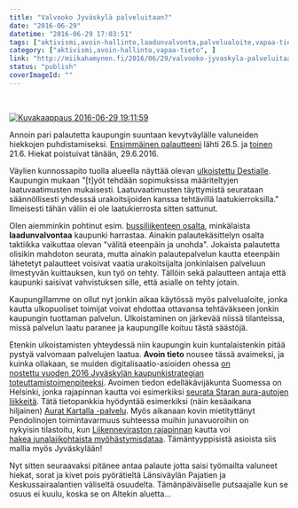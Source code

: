 ```yaml
---
title: "Valvooko Jyväskylä palveluitaan?"
date: "2016-06-29"
datetime: "2016-06-29 17:03:51"
tags: ["aktivismi,avoin-hallinto,laadunvalvonta,palvelualoite,vapaa-tieto", ]
category: ["aktivismi,avoin-hallinto,vapaa-tieto", ]
link: "http://miikahamynen.fi/2016/06/29/valvooko-jyvaskyla-palveluitaan/"
status: "publish"
coverImageId: ""
---
```


 

[![Kuvakaappaus 2016-06-29 19:11:59](http://miikahamynen.fi/wp-content/uploads/2016/06/Kuvakaappaus-2016-06-29-191159.png)](https://www.facebook.com/miika.hamynen/posts/10154340815151052)

Annoin pari palautetta kaupungin suuntaan kevytväylälle valuneiden hiekkojen puhdistamiseksi. [Ensimmäinen palautteeni](https://s-asiointi.jkl.fi/eFeedback/fi/View/35804) lähti 26.5. ja [toinen](https://s-asiointi.jkl.fi/eFeedback/fi/View/36559) 21.6. Hiekat poistuivat tänään, 29.6.2016.

Väylien kunnossapito tuolla alueella näyttää olevan [ulkoistettu Destialle](http://www.jyvaskyla.fi/kadut/kunnossapito). Kaupungin mukaan "\[t\]yöt tehdään sopimuksissa määriteltyjen laatuvaatimusten mukaisesti. Laatuvaatimusten täyttymistä seurataan säännöllisesti yhdesssä urakoitsijoiden kanssa tehtävillä laatukierroksilla." Ilmeisesti tähän väliin ei ole laatukierrosta sitten sattunut.

Olen aiemminkin pohtinut esim. [bussiliikenteen osalta](http://miikahamynen.fi/2015/09/05/linkkiuudistus-on-viela-kesken/), minkälaista **laadunvalvontaa** kaupunki harrastaa. Ainakin palautekäsittelyn osalta taktiikka vaikuttaa olevan "välitä eteenpäin ja unohda". Jokaista palautetta olisikin mahdoton seurata, mutta ainakin palautepalvelun kautta eteenpäin lähetetyt palautteet voisivat vaatia urakoitsijalta jonkinlaisen palveluun ilmestyvän kuittauksen, kun työ on tehty. Tällöin sekä palautteen antaja että kaupunki saisivat vahvistuksen sille, että asialle on tehty jotain.

Kaupungillamme on ollut nyt jonkin aikaa käytössä myös palvelualoite, jonka kautta ulkopuoliset toimijat voivat ehdottaa ottavansa tehtäväkseen jonkin kaupungin tuottaman palvelun. Ulkoistaminen on järkevää niissä tilanteissa, missä palvelun laatu paranee ja kaupungille koituu tästä säästöjä.

Etenkin ulkoistamisten yhteydessä niin kaupungin kuin kuntalaistenkin pitää pystyä valvomaan palvelujen laatua. **Avoin tieto** nousee tässä avaimeksi, ja kuinka ollakaan, se muiden digitalisaatio-asioiden ohessa [on nostettu vuoden 2016 Jyväskylän kaupunkistrategian toteuttamistoimenpiteeksi](http://keskustelut.piraattipuolue.fi/keski-suomi/2015/11/24/alustava-kiitos-digitoimista/). Avoimen tiedon edelläkävijäkunta Suomessa on Helsinki, jonka rajapinnan kautta voi esimerkiksi [seurata Staran aura-autojen liikkeitä](http://www.hri.fi/fi/dataset/rajapinta-staran-lumiaurojen-sijantitietoihin). Tätä tietopankkia hyödyntää esimerkiksi (näin kesäaikana hiljainen) [Aurat Kartalla -palvelu](http://www.auratkartalla.com/). Myös aikanaan kovin mietityttänyt Pendolinojen toimintavarmuus suhteessa muihin junavuoroihin on nykyisin tilastoitu, kun [Liikenneviraston rajapinnan](http://rata.digitraffic.fi/) kautta voi [hakea junalajikohtaista myöhästymisdataa](http://julia.dy.fi/statistics/punctuality). Tämäntyyppisistä asioista siis mallia myös Jyväskylään!

Nyt sitten seuraavaksi pitänee antaa palaute jotta saisi työmailta valuneet hiekat, sorat ja kivet pois pyörätieltä Länsiväylän Pajatien ja Keskussairaalantien väliseltä osuudelta. Tämänpäiväiselle putsaajalle kun se osuus ei kuulu, koska se on Altekin aluetta...
